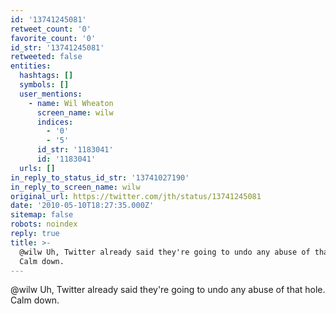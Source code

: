 ```yaml
---
id: '13741245081'
retweet_count: '0'
favorite_count: '0'
id_str: '13741245081'
retweeted: false
entities:
  hashtags: []
  symbols: []
  user_mentions:
    - name: Wil Wheaton
      screen_name: wilw
      indices:
        - '0'
        - '5'
      id_str: '1183041'
      id: '1183041'
  urls: []
in_reply_to_status_id_str: '13741027190'
in_reply_to_screen_name: wilw
original_url: https://twitter.com/jth/status/13741245081
date: '2010-05-10T18:27:35.000Z'
sitemap: false
robots: noindex
reply: true
title: >-
  @wilw Uh, Twitter already said they're going to undo any abuse of that hole.
  Calm down.
---
```


@wilw Uh, Twitter already said they're going to undo any abuse of that hole. Calm down.